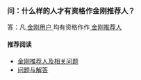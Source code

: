### 问：什么样的人才有资格作金刚推荐人？
答：凡[ 金刚用户 ](https://a2zitpro.github.io/web/金刚用户)均有资格作作[ 金刚推荐人 ](https://a2zitpro.github.io/web/金刚推荐人)

#### 推荐阅读

- [金刚推荐人及相关问题](https://a2zitpro.github.io/web/列表-推荐人及相关问题)
- [ 问题与解答 ](https://a2zitpro.github.io/web/问题与解答)
